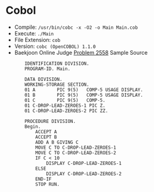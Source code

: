 # Cobol

* Compile: `/usr/bin/cobc -x -O2 -o Main Main.cob`
* Execute: `./Main`
* File Extension: `cob`
* Version: `cobc (OpenCOBOL) 1.1.0`
* Baekjoon Online Judge [Problem 2558](https://www.acmicpc.net/problem/2558) Sample Source
````
       IDENTIFICATION DIVISION.
       PROGRAM-ID. Main.

       DATA DIVISION.
       WORKING-STORAGE SECTION.
       01 A        PIC 9(5)   COMP-5 USAGE DISPLAY.
       01 B        PIC 9(5)   COMP-5 USAGE DISPLAY.
       01 C        PIC 9(5)   COMP-5.
       01 C-DROP-LEAD-ZEROES-1 PIC Z.
       01 C-DROP-LEAD-ZEROES-2 PIC ZZ.

       PROCEDURE DIVISION.
       Begin.
           ACCEPT A
           ACCEPT B
           ADD A B GIVING C
           MOVE C TO C-DROP-LEAD-ZEROES-1
           MOVE C TO C-DROP-LEAD-ZEROES-2
           IF C < 10
               DISPLAY C-DROP-LEAD-ZEROES-1
           ELSE
               DISPLAY C-DROP-LEAD-ZEROES-2
           END-IF
           STOP RUN.
````


